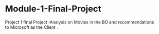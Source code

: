 # Module-1-Final-Project
Project 1 final Project :Analysis on Movies in the BO and recommendations to Microsoft as the Client .
